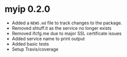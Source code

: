 # myip 0.2.0

* Added a `NEWS.md` file to track changes to the package.
* Removed shtuff.it as the service no longer exists
* Removed ifcfg.me due to major SSL certificate issues
* Added service name to print output
* Added basic tests
* Setup Travis/coverage
